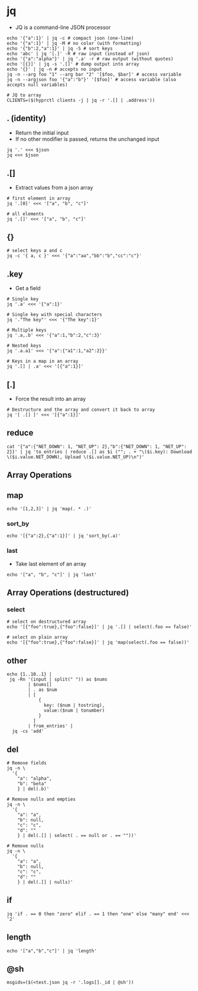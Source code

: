 # jq

- JQ is a command-line JSON processor

```shell
echo '{"a":1}' | jq -c # compact json (one-line)
echo '{"a":1}' | jq -M # no color (with formatting)
echo '{"b":2,"a":1}' | jq -S # sort keys
echo 'abc' | jq '[.]' -R # raw input (instead of json)
echo '{"a":"alpha"}' | jq '.a' -r # raw output (without quotes)
echo '[{}]' | jq -s '.[]' # dump output into array
echo '{}' | jq -n # accepts no input
jq -n --arg foo "1" --arg bar "2" '[$foo, $bar]' # access variable
jq -n --argjson foo '{"a":"b"}' '[$foo]' # access variable (also accepts null variables)
```

```shell
# JQ to array
CLIENTS=($(hyprctl clients -j | jq -r '.[] | .address'))
```

## . (identity)

- Return the initial input
- If no other modifier is passed, returns the unchanged input

```shell
jq '.' <<< $json
jq <<< $json
```

## .[]

- Extract values from a json array

```shell
# first element in array
jq '.[0]' <<< '["a", "b", "c"]'

# all elements
jq '.[]' <<< '["a", "b", "c"]'
```

## {}

```shell
# select keys a and c
jq -c '{ a, c }' <<< '{"a":"aa","bb":"b","cc":"c"}'
```

## .key

- Get a field

```shell
# Single key
jq '.a' <<< '{"a":1}'

# Single key with special characters
jq '."The key"' <<< '{"The key":1}'

# Multiple keys
jq '.a,.b' <<< '{"a":1,"b":2,"c":3}'

# Nested keys
jq '.a.a1' <<< '{"a":{"a1":1,"a2":2}}'

# Keys in a map in an array
jq '.[] | .a' <<< '[{"a":1}]'
```

## [.]

- Force the result into an array

```shell
# Destructure and the array and convert it back to array
jq '[ .[] ]' <<< '[{"a":1}]'
```

## reduce

```shell
cat '{"a":{"NET_DOWN": 1, "NET_UP": 2},"b":{"NET_DOWN": 1, "NET_UP": 2}}' | jq 'to_entries | reduce .[] as $i (""; . + "\($i.key): Download \($i.value.NET_DOWN), Upload \($i.value.NET_UP)\n")'
```

## Array Operations

## map

```shell
echo '[1,2,3]' | jq 'map(. * .)'
```

### sort_by

```shell
echo '[{"a":2},{"a":1}]' | jq 'sort_by(.a)'
```

### last

- Take last element of an array

```shell
echo '["a", "b", "c"]' | jq 'last'
```

## Array Operations (destructured)

### select

```shell
# select on destructured array
echo '[{"foo":true},{"foo":false}]' | jq '.[] | select(.foo == false)'

# select on plain array
echo '[{"foo":true},{"foo":false}]' | jq 'map(select(.foo == false))'
```

## other

```shell
echo {1..10..1} |
 jq -Rn '(input | split(" ")) as $nums
        | $nums[]
        | . as $num
        | [
            {
              key: ($num | tostring),
              value:($num | tonumber)
            }
          ]
        | from_entries' |
  jq -cs 'add'
```

## del

```shell
# Remove fields
jq -n \
  '{
    "a": "alpha",
    "b": "beta"
    } | del(.b)'
```

```shell
# Remove nulls and empties
jq -n \
  '{
    "a": "a",
    "b": null,
    "c": "c",
    "d": ""
    } | del(.[] | select( . == null or . == ""))'
```

```shell
# Remove nulls
jq -n \
  '{
    "a": "a",
    "b": null,
    "c": "c",
    "d": ""
    } | del(.[] | nulls)'
```

## if

```shell
jq 'if . == 0 then "zero" elif . == 1 then "one" else "many" end' <<< '2'
```

## length

```shell
echo '["a","b","c"]' | jq 'length'
```

## @sh

```shell
msgids=($(<test.json jq -r '.logs[]._id | @sh'))
```
